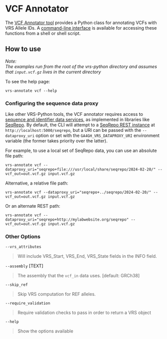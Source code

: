 # VCF Annotator

The [VCF Annotator tool](../../src/ga4gh/vrs/extras/annotator/vcf.py) provides a Python class for annotating VCFs with VRS Allele IDs. A [command-line interface](../../src/ga4gh/vrs/extras/annotator/cli.py) is available for accessing these functions from a shell or shell script.

## How to use

*Note:\
The examples run from the root of the vrs-python directory and assumes that `input.vcf.gz` lives in the current directory*

To see the help page:

```commandline
vrs-annotate vcf --help
```

### Configuring the sequence data proxy

Like other VRS-Python tools, the VCF annotator requires access to [sequence and identifier data services](https://vrs.ga4gh.org/en/stable/impl-guide/required_data.html#data-services), as implemented in libraries like [SeqRepo](https://github.com/biocommons/biocommons.seqrepo). By default, the CLI will attempt to a [SeqRepo REST instance](https://github.com/biocommons/seqrepo-rest-service) at `http://localhost:5000/seqrepo`, but a URI can be passed with the `--dataproxy_uri` option or set with the `GA4GH_VRS_DATAPROXY_URI` environment variable (the former takes priority over the latter).

For example, to use a local set of SeqRepo data, you can use an absolute file path:

```commandline
vrs-annotate vcf --dataproxy_uri="seqrepo+file:///usr/local/share/seqrepo/2024-02-20/" --vcf_out=out.vcf.gz input.vcf.gz
```

Alternative, a relative file path:

```commandline
vrs-annotate vcf --dataproxy_uri="seqrepo+../seqrepo/2024-02-20/" --vcf_out=out.vcf.gz input.vcf.gz
```

Or an alternate REST path:

```commandline
vrs-annotate vcf --dataproxy_uri="seqrepo+http://mylabwebsite.org/seqrepo" --vcf_out=out.vcf.gz input.vcf.gz
```

### Other Options
`--vrs_attributes`
>Will include VRS_Start, VRS_End, VRS_State fields in the INFO field.

`--assembly` [TEXT]
>The assembly that the `vcf_in` data uses. [default: GRCh38]

`--skip_ref`
>Skip VRS computation for REF alleles.

`--require_validation`
>Require validation checks to pass in order to return a VRS object

`--help`
>Show the options available
